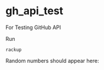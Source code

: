 # gh_api_test
For Testing GitHub API

Run

```console
rackup
```

Random numbers should appear here:

